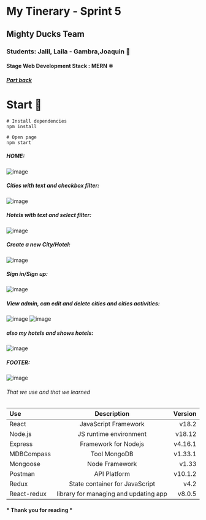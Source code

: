# My Tinerary - Sprint 5
## Mighty Ducks Team 
### Students: Jalil, Laila - Gambra,Joaquin 🦾
#### Stage Web Development Stack : **MERN** ⚛
##### [*Part back*](https://github.com/joacogambra/back-mightyducks)
# Start 🚀
```
# Install dependencies
npm install

# Open page
npm start
```
##### HOME: 
![image](https://user-images.githubusercontent.com/114600775/203625739-e55cf37d-a978-4075-927c-7e03db183bd2.png)
##### Cities with text and checkbox filter:
![image](https://user-images.githubusercontent.com/114600775/203625798-a80767d1-503a-44cb-95c4-1535fd70646d.png)
##### Hotels with text and select filter:
![image](https://user-images.githubusercontent.com/114600775/203625949-d8924a41-7905-42db-bdb4-9be8ab67ad91.png)
##### Create a new City/Hotel:
![image](https://user-images.githubusercontent.com/114600775/203626078-47d73671-a058-4238-96d4-fc60173ea4fa.png)
##### Sign in/Sign up:
![image](https://user-images.githubusercontent.com/114600775/203626240-967390eb-02b1-47d5-8643-146326073b78.png)
##### View admin, can edit and delete cities and cities activities:
![image](https://user-images.githubusercontent.com/114600775/203626414-e890dc59-be3d-4e15-80e4-bab1e1a2a5fb.png)
![image](https://user-images.githubusercontent.com/114600775/203626740-383ff837-3436-4004-8db4-5ac0132705f5.png)
##### also my hotels and shows hotels:
![image](https://user-images.githubusercontent.com/114600775/203626587-8f75b75d-0e12-4bcd-b8e2-04052fa9d2a6.png)
##### FOOTER:
![image](https://user-images.githubusercontent.com/114600775/203625874-153f4c82-ce42-4f57-9989-0e8de5b3eaaa.png)

###### That we use and that we learned
| Use | Description          | Version |
| :---     |    :----:            |    ---: |
| React    | JavaScript Framework | v18.2   |
| Node.js  | JS runtime environment | v18.12   |
| Express  | Framework for Nodejs | v4.16.1 |
| MDBCompass  | Tool MongoDB      | v1.33.1   |
| Mongoose  | Node Framework      | v1.33   |
| Postman  | API Platform      | v10.1.2  |
| Redux  | State container for JavaScript  | v4.2  |
| React-redux  | library for managing and updating app | v8.0.5  |

#### * Thank you for reading *


